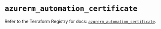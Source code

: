 # `azurerm_automation_certificate`

Refer to the Terraform Registry for docs: [`azurerm_automation_certificate`](https://registry.terraform.io/providers/hashicorp/azurerm/4.34.0/docs/resources/automation_certificate).
